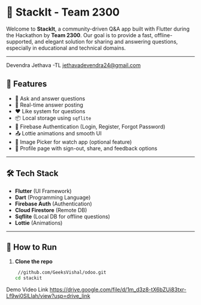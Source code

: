 # 🚀 StackIt - Team 2300

Welcome to **StackIt**, a community-driven Q&A app built with Flutter during the Hackathon by **Team 2300**. Our goal is to provide a fast, offline-supported, and elegant solution for sharing and answering questions, especially in educational and technical domains.

---

Devendra Jethava -TL 
jethavadevendra24@gmail.com


## 📱 Features

- 🧠 Ask and answer questions
- 💬 Real-time answer posting
- ❤️ Like system for questions
- 📦 Local storage using `sqflite`
- 🔐 Firebase Authentication (Login, Register, Forgot Password)
- 📤 Lottie animations and smooth UI
- 📁 Image Picker for watch app (optional feature)
- 📄 Profile page with sign-out, share, and feedback options

---

## 🛠️ Tech Stack

- **Flutter** (UI Framework)
- **Dart** (Programming Language)
- **Firebase Auth** (Authentication)
- **Cloud Firestore** (Remote DB)
- **Sqflite** (Local DB for offline questions)
- **Lottie** (Animations)

---

## 🚦 How to Run

1. **Clone the repo**
   ```bash
    //github.com/GeeksVishal/odoo.git
   cd stackit

 Demo Video Link 
 https://drive.google.com/file/d/1m_d3z8-tX6bZUi83txr-Lf9wi0SlLlah/view?usp=drive_link
